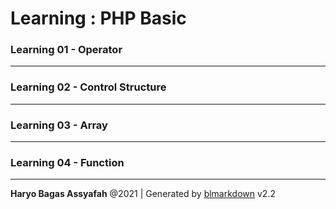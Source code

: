 # Learning : PHP Basic

### Learning 01 - Operator

---
### Learning 02 - Control Structure

---
### Learning 03 - Array

---
### Learning 04 - Function

---
**Haryo Bagas Assyafah** @2021 | Generated by [blmarkdown](https://github.com/bearaujus/blmarkdown) v2.2